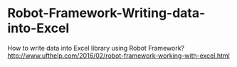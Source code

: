 # Robot-Framework-Writing-data-into-Excel
How to write data into Excel library using Robot Framework?
http://www.ufthelp.com/2016/02/robot-framework-working-with-excel.html
